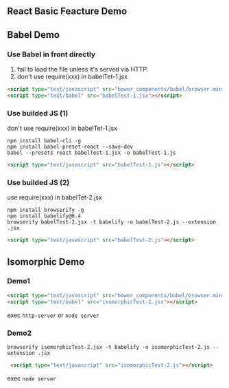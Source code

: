## React Basic Feacture Demo

## Babel Demo

### Use Babel in front directly

1. fail to load the file unless it's served via HTTP. 
2. don't use require(xxx) in babelTet-1.jsx

```html
<script type="text/javascript" src="bower_components/babel/browser.min.js"></script>
<script type="text/babel" src="babelTest-1.jsx"></script>
```


### Use builded JS (1)

don't use require(xxx) in babelTet-1.jsx

```
npm install babel-cli -g
npm install babel-preset-react --save-dev
babel --presets react babelTest-1.jsx -o babelTest-1.js
```

```html
<script type="text/javascript" src="babelTest-1.js"></script>
```


### Use builded JS (2)

use require(xxx) in babelTet-2.jsx

```
npm install browserify -g
npm install babelify@6.4
browserify babelTest-2.jsx -t babelify -o babelTest-2.js --extension .jsx 
```

```html
<script type="text/javascript" src="babelTest-2.js"></script>
```


## Isomorphic Demo

### Demo1

```html
<script type="text/javascript" src="bower_components/babel/browser.min.js"></script>
<script type="text/babel" src="isomorphicTest-1.jsx"></script>
```

exec `http-server` or `node server`

### Demo2

```
browserify isomorphicTest-2.jsx -t babelify -o isomorphicTest-2.js --extension .jsx
```

```html
 <script type="text/javascript" src="isomorphicTest-2.js"></script>
```

exec `node server`
